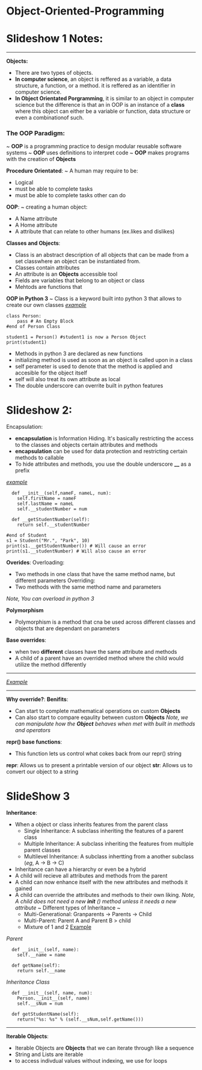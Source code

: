 # Object-Oriented-Programming

# Slideshow 1 Notes:
---

**Objects:**
  - There are two types of objects.
  - **In computer science**, an object is reffered as a variable, a data structure, a function, or a method. it is reffered as an identifier in computer science.
  - **In Object Orientated Porgramming**, it is similar to an object in computer science but the difference is that an in OOP is an instance of a **class** where this object can either be a variable or function, data structure or even a combinationof such.

### **The OOP Paradigm**: 
~ **OOP** is a programming practice to design modular reusable software systems
~ **OOP** uses definitions to interpret code
~ **OOP** makes programs with the creation of **Objects**

**Procedure Orientated**:
~ A human may require to be: 
  - Logical
  - must be able to complete tasks
  - must be able to complete tasks other can do

**OOP**:
~ creating a human object:
  - A Name attribute
  - A Home attribute
  - A attribute that can relate to other humans (ex.likes and dislikes)

**Classes and Objects**:
- Class is an abstract description of all objects that can be made from a set classwhere an object can be instantiated from.
- Classes contain attributes
- An attribute is an **Objects** accessible tool
- Fields are variables that belong to an object or class
- Mehtods are functions that 

**OOP in Python 3**
~ Class is a keyword built into python 3 that allows to create our own classes
[*example*](https://docs.google.com/presentation/d/1wJ1SqLBaVSahdJUO41QRkyyLDmXpMWCROxV5TzdWsvU/edit#slide=id.g2a79f171fd_0_28)

```# Person Class
class Person:
	pass # An Empty Block
#end of Person Class

student1 = Person() #student1 is now a Person Object
print(student1)
```
- Methods in python 3 are declared as new functions
- initializing method is used as soon as an object is called upon in a class
- self perameter is used to denote that the method is applied and accesible for the object itself
- self will also treat its own attribute as local
- The double underscore can overrite built in python features

# Slideshow 2:

Encapsulation:

- **encapsulation** is Information Hiding. It's basically restricting the access to the classes and objects certain attributes and methods
- **encapsulation** can be used for data protection and restricting certain methods to callable
- To hide attributes and methods, you use the double underscore **__** as a prefix

[*example*](https://docs.google.com/presentation/d/1BSBVPl27YKaFtiNa_6EPyUd5gnM5o60fKHdrmtp2jGk/edit#slide=id.g2a84dd718b_0_9)
```class Student:
  def __init__(self,nameF, nameL, num):
    self.firstName = nameF
    self.lastName = nameL
    self.__studentNumber = num
  
  def __getStudentNumber(self):
    return self.__studentNumber

#end of Student
s1 = Student("Mr.", "Park", 10)
print(s1.__getStudentNumber()) # Will cause an error
print(s1.__studentNumber) # Will also cause an error
```
**Overides**:
Overloading:
  - Two methods in one class that have the same method name, but different parameters
Overriding:
  - Two methods with the same method name and parameters

*Note, You can overload in python 3*

**Polymorphism**
 - Polymorphism is a method that cna be used across different classes and objects that are dependant on parameters

**Base overrides**:
 - when two **different** classes have the same attribute and methods
 - A child of a parent have an overrided method where the child would utilize the method differently
--------
[*Example*](https://docs.google.com/presentation/d/1BSBVPl27YKaFtiNa_6EPyUd5gnM5o60fKHdrmtp2jGk/edit#slide=id.g55ff3e348b_0_34)

-------

**Why override?**:
**Benifits**:
 - Can start to complete mathematical operations on custom **Objects**
 - Can also start to compare eqaulity between custom **Objects** 
*Note, we can manipulate how the **Object** behaves when met with built in methods and operators*

**__repr__() base functions**:
 - This function lets us control what cokes back from our repr() string

__repr__: Allows us to present a printable version of our object
__str__: Allows us to convert our object to a string

# SlideShow 3

**Inheritance**:

- When a object or class inherits features from the parent class
	- Single Inheritance: A subclass inheriting the features of a parent class
	- Multiple Inheritance: A subclass inheriting the features from multiple parent classes
	- Multilevel Inheritance: A subclass inhertting from a another subclass (*eg*, A -> B -> C)
- Inheritance can have a hierarchy or even be a hybrid
- A child will recieve all attributes and methods from the parent 
- A child can now enhance itself with the new attributes and methods it gained
- A child can override the attributes and methods to their own liking.
*Note, A child does not need a new __init__ () method unless it needs a new attribute*
~ Different types of Inheritance ~
	- Multi-Generational: Granparents -> Parents -> Child
	- Multi-Parent: Parent A and Parent B > child
	- Mixture of 1 and 2
[Example](https://docs.google.com/presentation/d/1Y_By4kpgBXSZrrpH0JwcwBKgZf3GcTAweFDXrnMZx-U/edit#slide=id.g55ff66ea53_0_14)

*Parent*
```class Person:
  def __init__(self, name):
  	self.__name = name 
  
  def getName(self):
    return self.__name
```

*Inheritance Class*
```class Student(Person):
  def __init__(self, name, num):
    Person.__init__(self, name)
    self.__sNum = num
  
  def getStudentName(self):
    return("%s: %s" % (self.__sNum,self.getName()))
```
-------
**Iterable Objects**:

- Iterable Objects are **Objects** that we can iterate through like a sequence 
- String and Lists are iterable
- to access indivdual values without indexing, we use for loops









